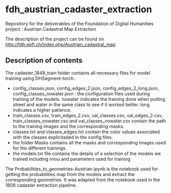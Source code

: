 # fdh_austrian_cadaster_extraction
Repository for the deliverables of the Foundation of Digital Humanities project : Austrian Cadastral Map Extraction

The description of the project can be found on http://fdh.epfl.ch/index.php/Austrian_cadastral_map

## Description of contents
The cadaster_1848_train folder contains all necessary files for model training using DHSegment-torch. 

* config_classes.json, config_edges_2.json, config_edges_2_long.json, config_classes_nowater.json : the configuration files used during training of the models. nowater indicates the training done when putting street and water in the same class to see if it worked better. long indicates a higher patience.
* train_classes.csv, train_edges_2.csv, val_classes.csv, val_edges_2.csv, train_classes_nowater.csv and val_classes_nowater.csv contain the path to the training images and the corresponding masks. 
* classes.txt and classes_edges.txt contain the color values associated with the classes explicitaded in the config files.
* the folder Masks contains all the masks and corresponding images used for the different trainings.
* the models.txt file contains the details of a selection of the models we trained including miou and parameters used for training

The Probabilities_to_geometries-Austrian.ipynb is the notebook used for getting the probabilities map from the models and extract the corresponding geometries. It was adapted from the notebook used in the 1808 cadaster extraction pipeline.
